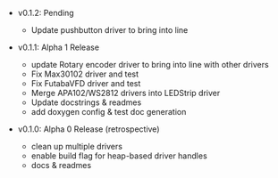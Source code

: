 
- v0.1.2: Pending
    - Update pushbutton driver to bring into line

- v0.1.1: Alpha 1 Release
    - update Rotary encoder driver to bring into line with other drivers
    - Fix Max30102 driver and test
    - Fix FutabaVFD driver and test
    - Merge APA102/WS2812 drivers into LEDStrip driver
    - Update docstrings & readmes
    - add doxygen config & test doc generation

- v0.1.0: Alpha 0 Release (retrospective)
    - clean up multiple drivers
    - enable build flag for heap-based driver handles
    - docs & readmes